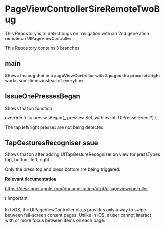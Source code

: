 # PageViewControllerSireRemoteTwoBug
This Repository is to detect bugs on navigation with siri 2nd generation remote on UIPageViewController


This Repository contains 3 branches 

<h2><b>main</b></h2>
Shows the bug that in a pageViewController with 3 pages the press left/right works sometimes instead of everytime

<h2><b>IssueOnePressesBegan</b></h2>
Shows that on function 
 
override func pressesBegan(_ presses: Set<UIPress>, with event: UIPressesEvent?) {

The tap left/right presses are not being detected


<h2><b>TapGesturesRecogniserIssue</b></h2>
Shows that on after adding UITapGestureRecognizer on view for pressTypes <br>
top, bottom, left, right

Only the press top and press bottom are being triggered.


 <b> Relevant documentation </b>

https://developer.apple.com/documentation/uikit/uipageviewcontroller

❗️ 
Important

In tvOS, the UIPageViewController class provides only a way to swipe between full-screen content pages. Unlike in iOS, a user cannot interact with or move focus between items on each page.
